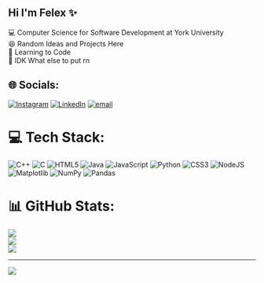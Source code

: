 ## Hi I'm Felex ✨

💻 Computer Science for Software Development at York University<br/>
😆 Random Ideas and Projects Here<br/>
📝 Learning to Code<br/> 
🤯 IDK What else to put rn<br/>

## 🌐 Socials:
[![Instagram](https://img.shields.io/badge/Instagram-%23E4405F.svg?logo=Instagram&logoColor=white)](https://instagram.com/felexhill7) 
[![LinkedIn](https://img.shields.io/badge/LinkedIn-%230077B5.svg?logo=linkedin&logoColor=white)](https://www.linkedin.com/in/felex-hill-1b530b330/) 
[![email](https://img.shields.io/badge/Email-D14836?logo=gmail&logoColor=white)](mailto:helex.fill28@gmail.com) 

# 💻 Tech Stack:
![C++](https://img.shields.io/badge/c++-%2300599C.svg?style=flat&logo=c%2B%2B&logoColor=white) 
![C](https://img.shields.io/badge/c-%2300599C.svg?style=flat&logo=c&logoColor=white) 
![HTML5](https://img.shields.io/badge/html5-%23E34F26.svg?style=flat&logo=html5&logoColor=white) 
![Java](https://img.shields.io/badge/java-%23ED8B00.svg?style=flat&logo=openjdk&logoColor=white) 
![JavaScript](https://img.shields.io/badge/javascript-%23323330.svg?style=flat&logo=javascript&logoColor=%23F7DF1E) 
![Python](https://img.shields.io/badge/python-3670A0?style=flat&logo=python&logoColor=ffdd54) 
![CSS3](https://img.shields.io/badge/css3-%231572B6.svg?style=flat&logo=css3&logoColor=white) 
![NodeJS](https://img.shields.io/badge/node.js-6DA55F?style=flat&logo=node.js&logoColor=white) 
![Matplotlib](https://img.shields.io/badge/Matplotlib-%23ffffff.svg?style=flat&logo=Matplotlib&logoColor=black) 
![NumPy](https://img.shields.io/badge/numpy-%23013243.svg?style=flat&logo=numpy&logoColor=white) 
![Pandas](https://img.shields.io/badge/pandas-%23150458.svg?style=flat&logo=pandas&logoColor=white)

# 📊 GitHub Stats:
![](https://github-readme-stats.vercel.app/api?username=FelexHill7&theme=calm_pink&hide_border=false&include_all_commits=true&count_private=true)<br/>
![](https://nirzak-streak-stats.vercel.app/?user=FelexHill7&theme=calm_pink&hide_border=false)<br/>
![](https://github-readme-stats.vercel.app/api/top-langs/?username=FelexHill7&theme=calm_pink&hide_border=false&include_all_commits=true&count_private=true&layout=compact)

---
[![](https://visitcount.itsvg.in/api?id=FelexHill7&icon=0&color=0)](https://visitcount.itsvg.in)

